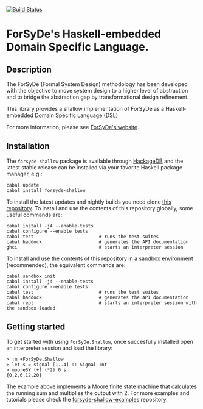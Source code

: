 [![Build Status](https://travis-ci.org/forsyde/forsyde-shallow.svg?branch=master)](https://travis-ci.org/forsyde/forsyde-shallow)

ForSyDe's Haskell-embedded Domain Specific Language.
====================================================

Description
-----------

The ForSyDe (Formal System Design) methodology has been developed with
the objective to move system design to a higher level of abstraction
and to bridge the abstraction gap by transformational design
refinement.
 
This library provides a shallow implementation of ForSyDe as a Haskell-embedded Domain Specific Language (DSL)

For more information, please see
[ForSyDe's website](http://forsyde.ict.kth.se/).


Installation
------------

The `forsyde-shallow` package is available through
[HackageDB](https://hackage.haskell.org/) and the latest stable
release can be installed via your favorite Haskell package manager,
e.g.:

    cabal update
    cabal install forsyde-shallow
	
To install the latest updates and nightly builds you need clone
[this repository](https://github.com/forsyde/forsyde-shallow). To
install and use the contents of this repository globally, some useful
commands are:

    cabal install -j4 --enable-tests
	cabal configure --enable tests
	cabal test                        # runs the test suites
	cabal haddock                     # generates the API documentation
	ghci                              # starts an interpreter session

To install and use the contents of this repository in a sandbox
environment (recommended), the equivalent commands are:

    cabal sandbox init
    cabal install -j4 --enable-tests
	cabal configure --enable tests
	cabal test                        # runs the test suites
	cabal haddock                     # generates the API documentation
	cabal repl                        # starts an interpreter session with the sandbox loaded


Getting started
---------------

To get started with using `ForSyDe.Shallow`, once succesfully
installed open an interpreter session and load the library:

    > :m +ForSyDe.Shallow
	> let s = signal [1..4] :: Signal Int
    > mooreSY (+) (*2) 0 s
	{0,2,6,12,20}

The example above implements a Moore finite state machine that
calculates the running sum and multiplies the output with 2. For more
examples and tutorials please check the
[forsyde-shallow-examples](https://github.com/forsyde/forsyde-shallow-examples)
repository.

